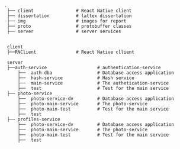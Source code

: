       .
       ├── client                # React Native client
       ├── dissertation          # lattex dissertation
       ├── img                   # images for report
       ├── proto                 # protobuffer classes
       ├── server                # server services


       client
       ├──RNClient               # React Native cllient

       server
       ├──auth-service                   # authentication-service  
           ├──  auth-dba                 # Database access application
           ├──  hash-service             # Hash service
           ├──  main-service             # The authetication-service
           ├──  test                     # Test for the main service
       ├── photo-service
           ├──  photo-service-dv         # Database access application
           ├──  photo-main-service       # The photo-service
           ├──  photo-main-test          # Test for the main service 
           ├──  test     
       ├── profiles-service
           ├──  photo-service-dv         # Database access application
           ├──  photo-main-service       # The photo-service
           ├──  photo-main-test          # Test for the main service 
           ├──  test
